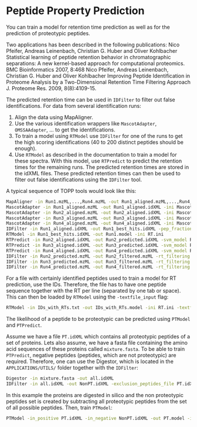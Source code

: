 Peptide Property Prediction
===========================

You can train a model for retention time prediction as well as for the prediction of proteotypic peptides.

Two applications has been described in the following publications: Nico Pfeifer, Andreas Leinenbach, Christian G. Huber
and Oliver Kohlbacher Statistical learning of peptide retention behavior in chromatographic separations: A new
kernel-based approach for computational proteomics. BMC Bioinformatics 2007, 8:468 Nico Pfeifer, Andreas Leinenbach,
Christian G. Huber and Oliver Kohlbacher Improving Peptide Identification in Proteome Analysis by a Two-Dimensional
Retention Time Filtering Approach J. Proteome Res. 2009, 8(8):4109-15.

The predicted retention time can be used in `IDFilter` to filter out false identifications. For data from several
identification runs:

1. Align the data using MapAligner.
2. Use the various identification wrappers like `MascotAdapter`, `OMSSAAdapter`, ... to get the identifications.
3. To train a model using `RTModel` use `IDFilter` for one of the runs to get the high scoring identifications (40 to 200
   distinct peptides should be enough).
4. Use `RTModel` as described in the documentation to train a model for these spectra. With this model, use `RTPredict`
   to predict the retention times for the remaining runs. The predicted retention times are stored in the idXML files.
   These predicted retention times can then be used to filter out false identifications using the `IDFilter` tool.

A typical sequence of TOPP tools would look like this:

```bash
MapAligner -in Run1.mzML,...,Run4.mzML -out Run1_aligned.mzML,...,Run4_aligned.mzML
MascotAdapter -in Run1_aligned.mzML -out Run1_aligned.idXML -ini Mascot.ini
MascotAdapter -in Run2_aligned.mzML -out Run2_aligned.idXML -ini Mascot.ini
MascotAdapter -in Run3_aligned.mzML -out Run3_aligned.idXML -ini Mascot.ini
MascotAdapter -in Run4_aligned.mzML -out Run4_aligned.idXML -ini Mascot.ini
IDFilter -in Run1_aligned.idXML -out Run1_best_hits.idXML -pep_fraction 1 -best_hits
RTModel -in Run1_best_hits.idXML -out Run1.model -ini RT.ini
RTPredict -in Run2_aligned.idXML -out Run2_predicted.idXML -svm_model Run1.model
RTPredict -in Run3_aligned.idXML -out Run3_predicted.idXML -svm_model Run1.model
RTPredict -in Run4_aligned.idXML -out Run4_predicted.idXML -svm_model Run1.model
IDFilter -in Run2_predicted.mzML -out Run2_filtered.mzML -rt_filtering
IDFilter -in Run3_predicted.mzML -out Run3_filtered.mzML -rt_filtering
IDFilter -in Run4_predicted.mzML -out Run4_filtered.mzML -rt_filtering
```

For a file with certainly identified peptides used to train a model for RT prediction, use the IDs. Therefore, the file
has to have one peptide sequence together with the RT per line (separated by one tab or space). This can then be loaded
by `RTModel` using the `-textfile_input` flag:

```bash
RTModel -in IDs_with_RTs.txt -out IDs_with_RTs.model -ini RT.ini -textfile_input
```

The likelihood of a peptide to be proteotypic can be predicted using `PTModel` and `PTPredict`.

Assume we have a file `PT.idXML` which contains all proteotypic peptides of a set of proteins. Lets also assume, we have
a fasta file containing the amino acid sequences of these proteins called `mixture.fasta`. To be able to train `PTPredict`,
negative peptides (peptides, which are not proteotypic) are required. Therefore, one can use the Digestor, which is
located in the `APPLICATIONS/UTILS/` folder together with the `IDFilter`:

```bash
Digestor -in mixture.fasta -out all.idXML
IDFilter -in all.idXML -out NonPT.idXML -exclusion_peptides_file PT.idXML
```

In this example the proteins are digested in silico and the non proteotypic peptides set is created by subtracting all
proteotypic peptides from the set of all possible peptides. Then, train `PTModel`:

```bash
PTModel -in_positive PT.idXML -in_negative NonPT.idXML -out PT.model -ini PT.ini
```
